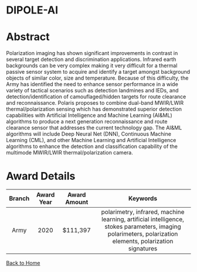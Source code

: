 
DIPOLE-AI
=========

# Abstract


Polarization imaging has shown significant improvements in contrast in several target detection and discrimination applications. Infrared earth backgrounds can be very complex making it very difficult for a thermal passive sensor system to acquire and identify a target amongst background objects of similar color, size and temperature. Because of this difficulty, the Army has identified the need to enhance sensor performance in a wide variety of tactical scenarios such as detection landmines and IEDs, and detection/identification of camouflaged/hidden targets for route clearance and reconnaissance. Polaris proposes to combine dual-band MWIR/LWIR thermal/polarization sensing which has demonstrated superior detection capabilities with Artificial Intelligence and Machine Learning (AI&ML) algorithms to produce a next generation reconnaissance and route clearance sensor that addresses the current technology gap. The AI&ML algorithms will include Deep Neural Net (DNN), Continuous Machine Learning (CML), and other Machine Learning and Artificial Intelligence algorithms to enhance the detection and classification capability of the multimode MWIR/LWIR thermal/polarization camera.  

# Award Details

|Branch|Award Year|Award Amount|Keywords|
| :---: | :---: | :---: | :---: |
|Army|2020|$111,397|polarimetry, infrared, machine learning, artificial intelligence, stokes parameters, imaging polarimeters, polarization elements, polarization signatures|
  
  


[Back to Home](https://github.com/chrischow/dod_sbir_awards/Reports/CC/#1048)